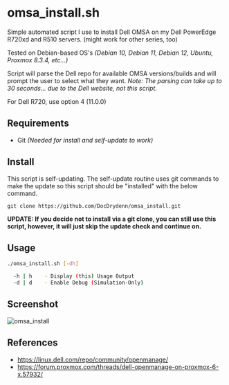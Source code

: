 # omsa_install.sh

Simple automated script I use to install Dell OMSA on my Dell PowerEdge R720xd and R510 servers. (might work for other series, too)

Tested on Debian-based OS's *(Debian 10, Debian 11, Debian 12, Ubuntu, Proxmox 8.3.4, etc...)*

Script will parse the Dell repo for available OMSA versions/builds and will prompt the user to select what they want.
*Note: The parsing can take up to 30 seconds... due to the Dell website, not this script.*

For Dell R720, use option 4 (11.0.0)

## Requirements

- Git *(Needed for install and self-update to work)*

## Install

This script is self-updating. The self-update routine uses git commands to make the update so this script should be "installed" with the below command.

`git clone https://github.com/DocDrydenn/omsa_install.git`

**UPDATE: If you decide not to install via a git clone, you can still use this script, however, it will just skip the update check and continue on.**

## Usage

```bash
./omsa_install.sh [-dh]

  -h | h    - Display (this) Usage Output
  -d | d    - Enable Debug (Simulation-Only)

```

## Screenshot

![omsa_install](https://user-images.githubusercontent.com/48564375/150648855-f7de1207-dba3-44bd-b927-f559f19ade5a.png)

## References

- <https://linux.dell.com/repo/community/openmanage/>
- <https://forum.proxmox.com/threads/dell-openmanage-on-proxmox-6-x.57932/>
